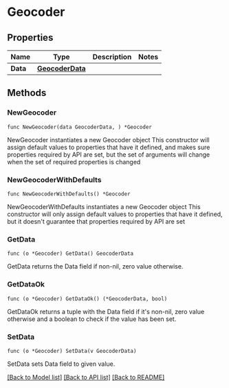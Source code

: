 # Geocoder

## Properties

Name | Type | Description | Notes
------------ | ------------- | ------------- | -------------
**Data** | [**GeocoderData**](GeocoderData.md) |  | 

## Methods

### NewGeocoder

`func NewGeocoder(data GeocoderData, ) *Geocoder`

NewGeocoder instantiates a new Geocoder object
This constructor will assign default values to properties that have it defined,
and makes sure properties required by API are set, but the set of arguments
will change when the set of required properties is changed

### NewGeocoderWithDefaults

`func NewGeocoderWithDefaults() *Geocoder`

NewGeocoderWithDefaults instantiates a new Geocoder object
This constructor will only assign default values to properties that have it defined,
but it doesn't guarantee that properties required by API are set

### GetData

`func (o *Geocoder) GetData() GeocoderData`

GetData returns the Data field if non-nil, zero value otherwise.

### GetDataOk

`func (o *Geocoder) GetDataOk() (*GeocoderData, bool)`

GetDataOk returns a tuple with the Data field if it's non-nil, zero value otherwise
and a boolean to check if the value has been set.

### SetData

`func (o *Geocoder) SetData(v GeocoderData)`

SetData sets Data field to given value.



[[Back to Model list]](../README.md#documentation-for-models) [[Back to API list]](../README.md#documentation-for-api-endpoints) [[Back to README]](../README.md)


